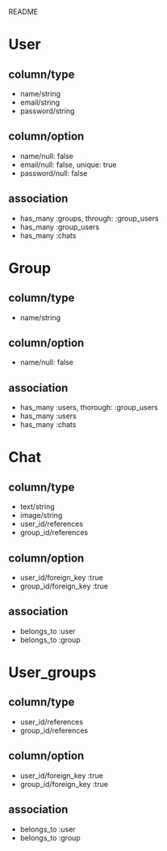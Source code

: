 README

# User

## column/type
* name/string
* email/string
* password/string

## column/option

* name/null: false
* email/null: false, unique: true
* password/null: false

## association

* has_many :groups, through: :group_users
* has_many :group_users
* has_many :chats

# Group

## column/type

* name/string

## column/option

* name/null: false

## association
* has_many :users, thorough: :group_users
* has_many :users
* has_many :chats

# Chat

## column/type

* text/string
* image/string
* user_id/references
* group_id/references

## column/option

* user_id/foreign_key :true
* group_id/foreign_key :true
## association

* belongs_to :user
* belongs_to :group

# User_groups

## column/type

* user_id/references
* group_id/references

## column/option

* user_id/foreign_key :true
* group_id/foreign_key :true

## association

* belongs_to :user
* belongs_to :group
